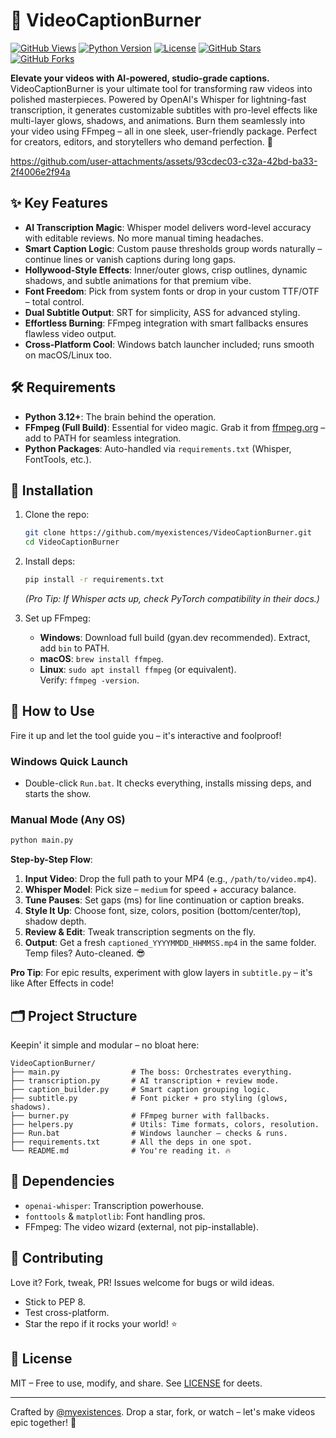 
# 🎥 VideoCaptionBurner

[![GitHub Views](https://komarev.com/ghpvc/?username=myexistences&repo=VideoCaptionBurner&color=blueviolet&style=flat&label=Views)](https://github.com/myexistences/VideoCaptionBurner)
[![Python Version](https://img.shields.io/badge/python-3.12+-blue.svg)](https://www.python.org/downloads/)
[![License](https://img.shields.io/badge/license-MIT-green.svg)](LICENSE)
[![GitHub Stars](https://img.shields.io/github/stars/myexistences/VideoCaptionBurner?style=social)](https://github.com/myexistences/VideoCaptionBurner/stargazers)
[![GitHub Forks](https://img.shields.io/github/forks/myexistences/VideoCaptionBurner?style=social)](https://github.com/myexistences/VideoCaptionBurner/network/members)

**Elevate your videos with AI-powered, studio-grade captions.**  
VideoCaptionBurner is your ultimate tool for transforming raw videos into polished masterpieces. Powered by OpenAI's Whisper for lightning-fast transcription, it generates customizable subtitles with pro-level effects like multi-layer glows, shadows, and animations. Burn them seamlessly into your video using FFmpeg – all in one sleek, user-friendly package. Perfect for creators, editors, and storytellers who demand perfection. 🚀



https://github.com/user-attachments/assets/93cdec03-c32a-42bd-ba33-2f4006e2f94a


## ✨ Key Features
- **AI Transcription Magic**: Whisper model delivers word-level accuracy with editable reviews. No more manual timing headaches.
- **Smart Caption Logic**: Custom pause thresholds group words naturally – continue lines or vanish captions during long gaps.
- **Hollywood-Style Effects**: Inner/outer glows, crisp outlines, dynamic shadows, and subtle animations for that premium vibe.
- **Font Freedom**: Pick from system fonts or drop in your custom TTF/OTF – total control.
- **Dual Subtitle Output**: SRT for simplicity, ASS for advanced styling.
- **Effortless Burning**: FFmpeg integration with smart fallbacks ensures flawless video output.
- **Cross-Platform Cool**: Windows batch launcher included; runs smooth on macOS/Linux too.

## 🛠 Requirements
- **Python 3.12+**: The brain behind the operation.
- **FFmpeg (Full Build)**: Essential for video magic. Grab it from [ffmpeg.org](https://ffmpeg.org/download.html) – add to PATH for seamless integration.
- **Python Packages**: Auto-handled via `requirements.txt` (Whisper, FontTools, etc.).

## 🚀 Installation
1. Clone the repo:  
   ```bash
   git clone https://github.com/myexistences/VideoCaptionBurner.git
   cd VideoCaptionBurner
   ```

2. Install deps:  
   ```bash
   pip install -r requirements.txt
   ```
   *(Pro Tip: If Whisper acts up, check PyTorch compatibility in their docs.)*

3. Set up FFmpeg:  
   - **Windows**: Download full build (gyan.dev recommended). Extract, add `bin` to PATH.  
   - **macOS**: `brew install ffmpeg`.  
   - **Linux**: `sudo apt install ffmpeg` (or equivalent).  
   Verify: `ffmpeg -version`.

## 📖 How to Use
Fire it up and let the tool guide you – it's interactive and foolproof!

### Windows Quick Launch
- Double-click `Run.bat`. It checks everything, installs missing deps, and starts the show.

### Manual Mode (Any OS)
```bash
python main.py
```

**Step-by-Step Flow**:
1. **Input Video**: Drop the full path to your MP4 (e.g., `/path/to/video.mp4`).
2. **Whisper Model**: Pick size – `medium` for speed + accuracy balance.
3. **Tune Pauses**: Set gaps (ms) for line continuation or caption breaks.
4. **Style It Up**: Choose font, size, colors, position (bottom/center/top), shadow depth.
5. **Review & Edit**: Tweak transcription segments on the fly.
6. **Output**: Get a fresh `captioned_YYYYMMDD_HHMMSS.mp4` in the same folder. Temp files? Auto-cleaned. 😎

**Pro Tip**: For epic results, experiment with glow layers in `subtitle.py` – it's like After Effects in code!

## 🗂 Project Structure
Keepin' it simple and modular – no bloat here:

```
VideoCaptionBurner/
├── main.py                # The boss: Orchestrates everything.
├── transcription.py       # AI transcription + review mode.
├── caption_builder.py     # Smart caption grouping logic.
├── subtitle.py            # Font picker + pro styling (glows, shadows).
├── burner.py              # FFmpeg burner with fallbacks.
├── helpers.py             # Utils: Time formats, colors, resolution.
├── Run.bat                # Windows launcher – checks & runs.
├── requirements.txt       # All the deps in one spot.
└── README.md              # You're reading it. 🔥
```

## 🔗 Dependencies
- `openai-whisper`: Transcription powerhouse.
- `fonttools` & `matplotlib`: Font handling pros.
- FFmpeg: The video wizard (external, not pip-installable).

## 🤝 Contributing
Love it? Fork, tweak, PR! Issues welcome for bugs or wild ideas.  
- Stick to PEP 8.
- Test cross-platform.
- Star the repo if it rocks your world! ⭐

## 📄 License
MIT – Free to use, modify, and share. See [LICENSE](LICENSE) for deets.

---

Crafted by [@myexistences](https://github.com/myexistences). Drop a star, fork, or watch – let's make videos epic together! 🌟
